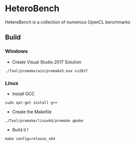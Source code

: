 # HeteroBench
HeteroBench is a collection of numerous OpenCL benchmarks


## Build

### Windows
- Create Visual Studio 2017 Solution

`./Tool/premake/win/premake5.exe vs2017`


### Linux

- Install GCC

`sudo apt-get install g++`

- Create the Makefile

`./Tool/premake/linux64/premake gmake`

- Build it !

`make config=release_x64`

